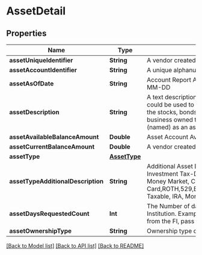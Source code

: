 # AssetDetail

## Properties
Name | Type | Description | Notes
------------ | ------------- | ------------- | -------------
**assetUniqueIdentifier** | **String** | A vendor created unique Identifier. | 
**assetAccountIdentifier** | **String** | A unique alphanumeric string identifying an asset. | 
**assetAsOfDate** | **String** | Account Report As of Date / Create Date. Format YYYY-MM-DD | 
**assetDescription** | **String** | A text description that further defines the Asset. This could be used to describe the shares associated with the stocks, bonds or mutual funds, retirement funds or business owned that the borrower has disclosed (named) as an asset. | 
**assetAvailableBalanceAmount** | **Double** | Asset Account Available Balance. | 
**assetCurrentBalanceAmount** | **Double** | A vendor created unique Identifier | 
**assetType** | [**AssetType**](AssetType.md) |  | 
**assetTypeAdditionalDescription** | **String** | Additional Asset Decription some examples are Investment Tax-Deferred , Loan, 401K, 403B, Checking, Money Market, Credit Card,ROTH,529,Biller,ROLLOVER,CD,Savings,Investment Taxable, IRA, Mortgage, Line Of Credit. | 
**assetDaysRequestedCount** | **Int** | The Number of days requested made to the Financial Institution. Example When looking for 3 months of data from the FI, pass in 90 days. | 
**assetOwnershipType** | **String** | Ownership type of the asset account. | 

[[Back to Model list]](../README.md#documentation-for-models) [[Back to API list]](../README.md#documentation-for-api-endpoints) [[Back to README]](../README.md)


